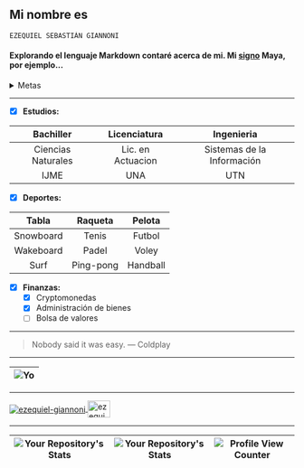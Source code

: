 ## Mi nombre es 
````
EZEQUIEL SEBASTIÁN GIANNONI
````


#### Explorando el lenguaje Markdown contaré acerca de mi. Mi [signo](https://espejomagnetico.com/los-20-sellos/el-sello-solar-del-espejo-blanco/)  Maya, por ejemplo...
 <details>

<summary>Metas</summary>


```ruby
   Aprender a bucear
```
```ruby
   Aprender a pilotear
```
```ruby
   Recibirme de Ingeniero
```
</details>

***

- [x] **Estudios:**

| Bachiller  | Licenciatura | Ingenieria |
| :---: | :---: | :---: |
| Ciencias Naturales  | Lic. en Actuacion  | Sistemas de la Información  |
| IJME  | UNA  | UTN  |

 - [x] **Deportes:**

| Tabla  | Raqueta | Pelota |
| :---: | :---: | :---: |
| Snowboard  | Tenis  | Futbol  |
| Wakeboard  | Padel  | Voley  |
| Surf  | Ping-pong  | Handball  |

- [x] **Finanzas:**
    - [x] Cryptomonedas
    - [x] Administración de bienes
    - [ ] Bolsa de valores

***
> Nobody said it was easy.  — Coldplay
***

|  ![Yo](https://avatars.githubusercontent.com/u/82993315?v=4)  |
| --------------------------------------- |

***

<p align="left">
   <a href="mailto:egiannoni@frba.utn.edu.ar" target="blank">
     <img align="center" src="https://img.shields.io/badge/Gmail-D14836?style=for-the-badge&logo=gmail&logoColor=white" alt="ezequiel-giannoni"/>
     </a> 
   <a href="https://www.linkedin.com/in/ezequielgiannoni" target="blank">
     <img align="center" src="https://raw.githubusercontent.com/rahuldkjain/github-profile-readme-generator/master/src/images/icons/Social/linked-in-alt.svg"
          alt="ezequiel-giannoni" height="30" width="40" />
     </a> 
</p>

***
| ![Your Repository's Stats](https://github-readme-stats.vercel.app/api?username=giannoni-ezequiel&show_icons=true) | ![Your Repository's Stats](https://github-readme-stats.vercel.app/api/top-langs/?username=giannoni-ezequiel&theme=blue-green) | ![Profile View Counter](https://komarev.com/ghpvc/?username=giannoni-ezequiel) |
| :---: | :---: | :---: |
